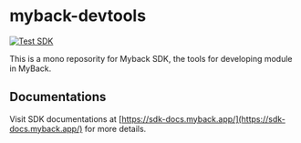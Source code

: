 # myback-devtools
[![Test SDK](https://github.com/Feline-Studio/myback-devtools/actions/workflows/test-sdk.yml/badge.svg)](https://github.com/Feline-Studio/myback-devtools/actions/workflows/test-sdk.yml)

This is a mono reposority for Myback SDK, the tools for developing module in MyBack.


## Documentations

Visit SDK documentations at [https://sdk-docs.myback.app/](https://sdk-docs.myback.app/) for more details.
